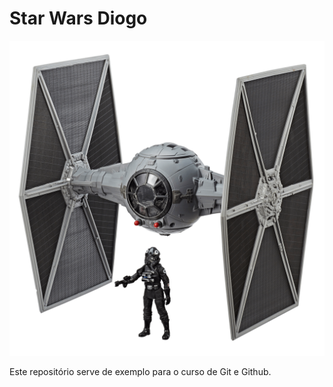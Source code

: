 # Star Wars Diogo

![Tie Fighter](./tiefighter.png)

Este repositório serve de exemplo para o curso de Git e Github.
